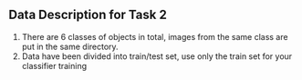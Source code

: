 ## Data Description for Task 2

1. There are 6 classes of objects in total, images from the same class are put in the same directory.
2. Data have been divided into train/test set, use only the train set for your classifier training
